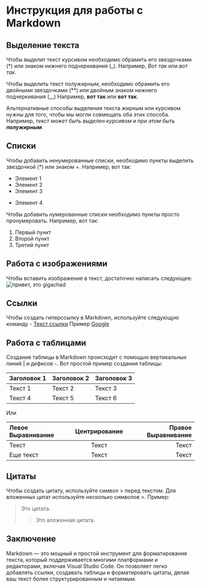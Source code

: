 # Инструкция для работы с Markdown

## Выделение текста

Чтобы выделит текст курсивом необходимо обрамить его звездочками (*) или знаком нижнего подчеркивания (_). Например, *Вот так* или _вот так_. 

Чтобы выделить текст полужирным, необходимо обрамить его двойными звездочками (**) или двойным знаком нижнего подчеркивания (__) Например, **вот так** или __вот так__. 

Альтернативные способы выделения текста жирным или курсивом нужны  для того, чтобы мы могли совмещать оба этих способа.  Например, _текст может быть выделен курсивом и при этом быть **полужирным**_.   

## Списки

Чтобы добавить ненумерованные списки, необходимо пункты выделить звездочкой (*) или знаком +. Например, вот так:
* Элемент 1
* Элемент 2
* Элемент 3
+ Элемент 4

Чтобы добавить нумерованные списки необходимо пункты просто пронумеровать. Например, вот так: 
1. Первый пункт
2. Второй пункт
3. Третий пункт


## Работа с изображениями

Чтобы вставить изображение в текст, достаточно написать следующее:
![привет, это gigachad](gigachad.jpg)

## Ссылки

Чтобы создать гиперссылку в Markdown, используйте следующую команду - [Текст ссылки](URL "Необязательный заголовок")
Пример [Google](https://www.google.com "Поисковая система Google")


## Работа с таблицами

Создание таблицы в Markdown происходит с помощью вертикальных линий | и дефисов -. Вот простой пример создания таблицы:

| Заголовок 1 | Заголовок 2 | Заголовок 3 |
|-------------|-------------|-------------|
| Текст 1     | Текст 2     | Текст 3     |
| Текст 4     | Текст 5     | Текст 6     |

Или 

| Левое Выравнивание | Центрирование | Правое Выравнивание |
|:-------------------|:-------------:|---------------------:|
| Текст              |    Текст      |                Текст |
| Еще текст          |    Текст      |                Текст |



## Цитаты

Чтобы создать цитату, используйте символ > перед текстом. Для вложенных цитат используйте несколько символов >.
Пример: 
> Это цитата.
>> Это вложенная цитата.


## Заключение

Markdown — это мощный и простой инструмент для форматирования текста, который поддерживается многими платформами и редакторами, включая Visual Studio Code. Он позволяет легко добавлять ссылки, создавать таблицы и форматировать цитаты, делая ваш текст более структурированным и читаемым. 